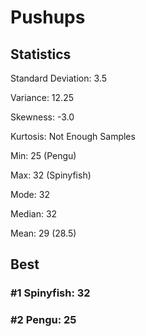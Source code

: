 # Pushups

## Statistics

Standard Deviation: 3.5

Variance: 12.25

Skewness: -3.0

Kurtosis: Not Enough Samples

Min: 25 (Pengu)

Max: 32 (Spinyfish)

Mode: 32

Median: 32

Mean: 29 (28.5)


## Best

### #1 Spinyfish: 32

### #2 Pengu: 25
